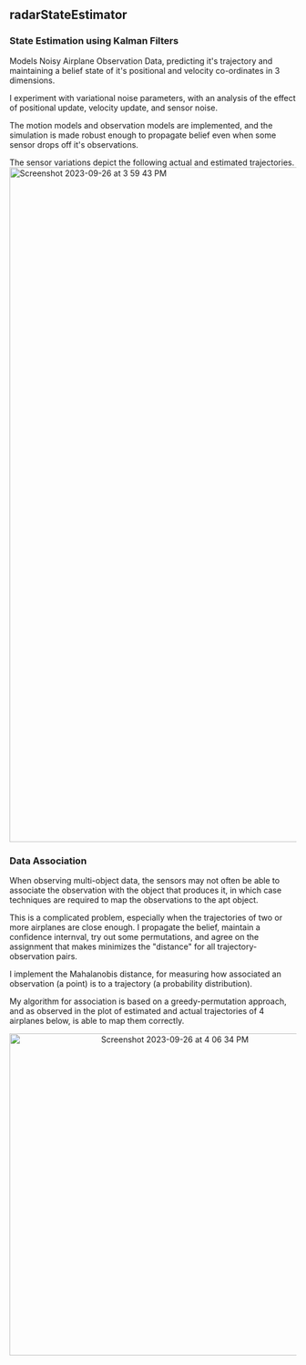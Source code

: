 ## radarStateEstimator

### State Estimation using Kalman Filters

Models Noisy Airplane Observation Data, predicting it's trajectory and maintaining a belief state of it's  positional and velocity co-ordinates in 3 dimensions. 

I experiment with variational noise parameters, with an analysis of the effect of positional update, velocity update, and sensor noise. 

The motion models and observation models are implemented, and the simulation is made robust enough to propagate belief even when some sensor drops off it's observations. 


The sensor variations depict the following actual and estimated trajectories.
<img width="1184" alt="Screenshot 2023-09-26 at 3 59 43 PM" src="https://github.com/Panjete/radarStateEstimator/assets/103451209/53989f02-d839-4e54-a65a-809466ab838b">

### Data Association

When observing multi-object data, the sensors may not often be able to associate the observation with the object that produces it, in which case techniques are required to map the observations to the apt object.

This is a complicated problem, especially when the trajectories of two or more airplanes are close enough. I propagate the belief, maintain a confidence internval, try out some permutations, and agree on the assignment that makes minimizes the "distance" for all trajectory-observation pairs.

I implement the Mahalanobis distance, for measuring how associated an observation (a point) is to a trajectory (a probability distribution).

My algorithm for association is based on a greedy-permutation approach, and as observed in the plot of estimated and actual trajectories of 4 airplanes below, is able to map them correctly.

<p align="center">
<img width="565" alt="Screenshot 2023-09-26 at 4 06 34 PM" src="https://github.com/Panjete/radarStateEstimator/assets/103451209/9eb0b6e2-9132-46ba-a6b6-b66cc3a9f0e6">
</p>
